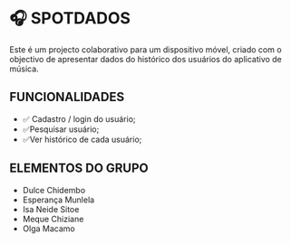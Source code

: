 <h1>🎧 SPOTDADOS</h1>
<p>Este é um projecto colaborativo para um dispositivo móvel, criado com o objectivo de apresentar dados do histórico dos usuários do aplicativo de música. </p>

<h2>FUNCIONALIDADES</h2>
<ul>
  <li>
    ✅ Cadastro / login do usuário;
  </li>
    <li>
✅Pesquisar usuário;
  </li>
  <li>
    ✅Ver histórico de cada usuário;

  </li>
</ul>

<h2>ELEMENTOS DO GRUPO</h2>
<ul>
  <li>  Dulce Chidembo</li>
    <li>  Esperança Munlela</li>
    <li>  Isa Neide Sitoe</li>
    <li>  Meque Chiziane</li>
  <li>  Olga Macamo</li>
</ul>




